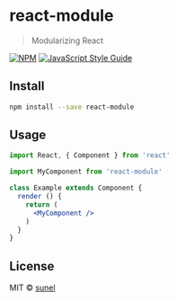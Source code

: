 # react-module

> Modularizing React

[![NPM](https://img.shields.io/npm/v/react-module.svg)](https://www.npmjs.com/package/react-module) [![JavaScript Style Guide](https://img.shields.io/badge/code_style-standard-brightgreen.svg)](https://standardjs.com)

## Install

```bash
npm install --save react-module
```

## Usage

```jsx
import React, { Component } from 'react'

import MyComponent from 'react-module'

class Example extends Component {
  render () {
    return (
      <MyComponent />
    )
  }
}
```

## License

MIT © [sunel](https://github.com/sunel)
